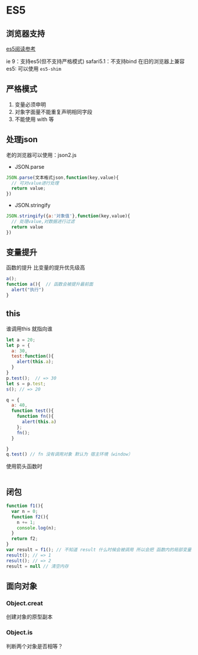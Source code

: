 # ES5
## 浏览器支持
[es5阅读参考](https://www.zhangxinxu.com/wordpress/2012/01/introducing-ecmascript-5-1/)

ie 9：支持es5(但不支持严格模式)
safari5.1：不支持bind
在旧的浏览器上兼容es5: 可以使用 `es5-shim`
## 严格模式
1. 变量必须申明
2. 对象字面量不能重复声明相同字段
3. 不能使用 with 等

## 处理json
老的浏览器可以使用：json2.js
* JSON.parse
```javascript
JSON.parse(文本格式json,function(key,value){
  // 可对value进行处理
  return value;
})
```
* JSON.stringify
```javascript
JSON.stringify({a:'对象值'},function(key,value){
  // 处理value,对数据进行过滤
  return value
})
```

## 变量提升
函数的提升 比变量的提升优先级高
```javascript
a();
function a(){  // 函数会被提升最前面
  alert("执行")
}
```

## this
谁调用this 就指向谁
```javascript
let a = 20;
let p = {
  a: 30,
  test:function(){
    alert(this.a);
  }
}
p.test();  // => 30
let s = p.test;
s(); // => 20

q = {
  a: 40,
  function test(){
    function fn(){
      alert(this.a)
    };
    fn();
  }

}
q.test() // fn 没有调用对象 默认为 宿主环境（window）

```

使用箭头函数时
```javascript

```

## 闭包
```javascript
function f1(){
  var n = 0;
  function f2(){
    n += 1;
    console.log(n);
  }
  return f2;
}
var result = f1(); // 不知道 result 什么时候会被调用 所以会把 函数内的局部变量保存起来
result(); // => 1
result(); // => 2
result = null // 清空内存
```

## 面向对象
### Object.creat
创建对象的原型副本
### Object.is
判断两个对象是否相等？